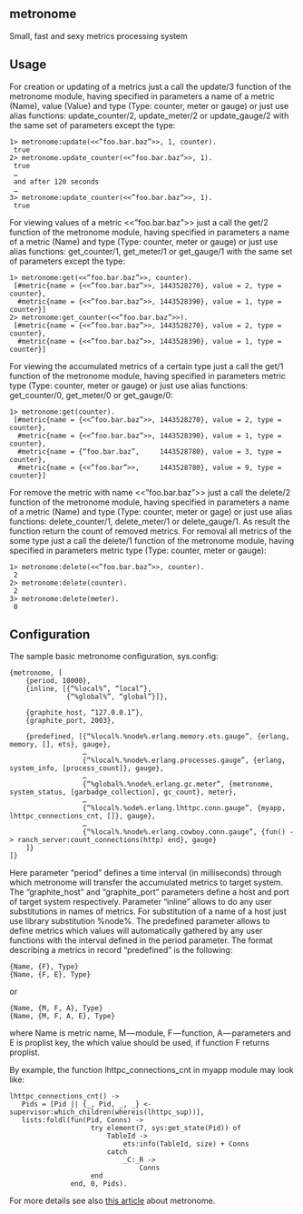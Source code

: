 metronome
---------

Small, fast and sexy metrics processing system

Usage
-----

For creation or updating of a metrics just a call the update/3 function of the metronome module, having specified in parameters a name of a metric (Name), value (Value) and type (Type: counter, meter or gauge) or just use alias functions: update_counter/2, update_meter/2 or update_gauge/2 with the same set of parameters except the type:

```
1> metronome:update(<<”foo.bar.baz”>>, 1, counter).
 true
2> metronome.update_counter(<<”foo.bar.baz”>>, 1).
 true
 …
 and after 120 seconds
 …
3> metronome:update_counter(<<”foo.bar.baz”>>, 1).
 true
```

For viewing values of a metric <<”foo.bar.baz”>> just a call the get/2 function of the metronome module, having specified in parameters a name of a metric (Name) and type (Type: counter, meter or gauge) or just use alias functions: get_counter/1, get_meter/1 or get_gauge/1 with the same set of parameters except the type:

```
1> metronome:get(<<”foo.bar.baz”>>, counter).
 [#metric{name = {<<”foo.bar.baz”>>, 1443528270}, value = 2, type = counter},
  #metric{name = {<<”foo.bar.baz”>>, 1443528390}, value = 1, type = counter}]
2> metronome:get_counter(<<”foo.bar.baz”>>).
 [#metric{name = {<<”foo.bar.baz”>>, 1443528270}, value = 2, type = counter},
  #metric{name = {<<”foo.bar.baz”>>, 1443528390}, value = 1, type = counter}]
```

For viewing the accumulated metrics of a certain type just a call the get/1 function of the metronome module, having specified in parameters metric type (Type: counter, meter or gauge) or just use alias functions: get_counter/0, get_meter/0 or get_gauge/0:

```
1> metronome:get(counter).
 [#metric{name = {<<”foo.bar.baz”>>, 1443528270}, value = 2, type = counter},
  #metric{name = {<<”foo.bar.baz”>>, 1443528390}, value = 1, type = counter},
  #metric{name = {“foo.bar.baz”,     1443528780}, value = 3, type = counter},
  #metric{name = {<<”foo.bar”>>,     1443528780}, value = 9, type = counter}]
```

For remove the metric with name <<”foo.bar.baz”>> just a call the delete/2 function of the metronome module, having specified in parameters a name of a metric (Name) and type (Type: counter, meter or gage) or just use alias functions: delete_counter/1, delete_meter/1 or delete_gauge/1. As result the function return the count of removed metrics. For removal all metrics of the some type just a call the delete/1 function of the metronome module, having specified in parameters metric type (Type: counter, meter or gauge):

```
1> metronome:delete(<<”foo.bar.baz”>>, counter).
 2
2> metronome:delete(counter).
 2
3> metronome:delete(meter).
 0
```

Configuration
-------------

The sample basic metronome configuration, sys.config:

```
{metronome, [
    {period, 10000},
    {inline, [{“%local%”, “local”},
              {“%global%”, “global”}]},
  
    {graphite_host, “127.0.0.1”},
    {graphite_port, 2003},
    
    {predefined, [{“%local%.%node%.erlang.memory.ets.gauge”, {erlang, memory, [], ets}, gauge},
                  …
                  {“%local%.%node%.erlang.processes.gauge”, {erlang, system_info, [process_count]}, gauge},
                  …
                  {“%global%.%node%.erlang.gc.meter”, {metronome, system_status, [garbadge_collection], gc_count}, meter},
                  …
                  {“%local%.%ode%.erlang.lhttpc.conn.gauge”, {myapp, lhttpc_connections_cnt, []}, gauge},
                  …
                  {“%local%.%node%.erlang.cowboy.conn.gauge”, {fun() -> ranch_server:count_connections(http) end}, gauge}
    ]}
]}
```

Here parameter “period” defines a time interval (in milliseconds) through which metronome will transfer the accumulated metrics to target system. The “graphite_host” and “graphite_port” parameters define a host and port of target system respectively. Parameter “inline” allows to do any user substitutions in names of metrics. For substitution of a name of a host just use library substitution %node%. The predefined parameter allows to define metrics which values will automatically gathered by any user functions with the interval defined in the period parameter. The format describing a metrics in record “predefined” is the following:

```
{Name, {F}, Type}
{Name, {F, E}, Type}
```

or

```
{Name, {M, F, A}, Type}
{Name, {M, F, A, E}, Type}
```

where Name is metric name, M — module, F — function, A — parameters and E is proplist key, the which value should be used, if function F returns proplist.

By example, the function lhttpc_connections_cnt in myapp module may look like:

```
lhttpc_connections_cnt() ->
   Pids = [Pid || {_, Pid, _, _} <-supervisor:which_children(whereis(lhttpc_sup))],
   lists:foldl(fun(Pid, Conns) ->
                    try element(7, sys:get_state(Pid)) of
                        TableId ->
                            ets:info(TableId, size) + Conns
                        catch
                            _C:_R ->
                                Conns
                    end
               end, 0, Pids).
```


For more details see also [this article](https://medium.com/@askjuise/metronome-efac2a2bc550) about metronome.
